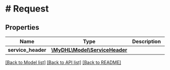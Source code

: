 # # Request

## Properties

Name | Type | Description | Notes
------------ | ------------- | ------------- | -------------
**service_header** | [**\MyDHL\Model\ServiceHeader**](ServiceHeader.md) |  | [optional] 

[[Back to Model list]](../../README.md#documentation-for-models) [[Back to API list]](../../README.md#documentation-for-api-endpoints) [[Back to README]](../../README.md)



